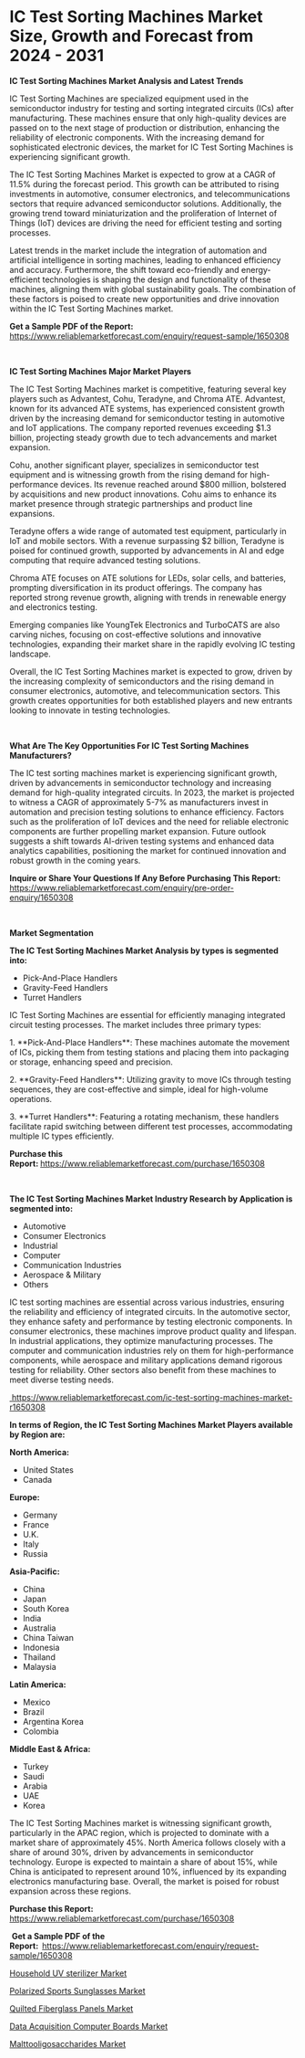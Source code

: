 <p><h1>IC Test Sorting Machines Market Size, Growth and Forecast from 2024 - 2031</h1></p><p><strong>IC Test Sorting Machines Market Analysis and Latest Trends</strong></p>
<p><p>IC Test Sorting Machines are specialized equipment used in the semiconductor industry for testing and sorting integrated circuits (ICs) after manufacturing. These machines ensure that only high-quality devices are passed on to the next stage of production or distribution, enhancing the reliability of electronic components. With the increasing demand for sophisticated electronic devices, the market for IC Test Sorting Machines is experiencing significant growth.</p><p>The IC Test Sorting Machines Market is expected to grow at a CAGR of 11.5% during the forecast period. This growth can be attributed to rising investments in automotive, consumer electronics, and telecommunications sectors that require advanced semiconductor solutions. Additionally, the growing trend toward miniaturization and the proliferation of Internet of Things (IoT) devices are driving the need for efficient testing and sorting processes.</p><p>Latest trends in the market include the integration of automation and artificial intelligence in sorting machines, leading to enhanced efficiency and accuracy. Furthermore, the shift toward eco-friendly and energy-efficient technologies is shaping the design and functionality of these machines, aligning them with global sustainability goals. The combination of these factors is poised to create new opportunities and drive innovation within the IC Test Sorting Machines market.</p></p>
<p><strong>Get a Sample PDF of the Report:&nbsp;</strong> <a href="https://www.reliablemarketforecast.com/enquiry/request-sample/1650308?utm_campaign=1129&utm_medium=2&utm_source=Github&utm_content=ia&utm_term=26092024&utm_id=ic-test-sorting-machines">https://www.reliablemarketforecast.com/enquiry/request-sample/1650308</a></p>
<p>&nbsp;</p>
<p><strong>IC Test Sorting Machines Major Market Players</strong></p>
<p><p>The IC Test Sorting Machines market is competitive, featuring several key players such as Advantest, Cohu, Teradyne, and Chroma ATE. Advantest, known for its advanced ATE systems, has experienced consistent growth driven by the increasing demand for semiconductor testing in automotive and IoT applications. The company reported revenues exceeding $1.3 billion, projecting steady growth due to tech advancements and market expansion.</p><p>Cohu, another significant player, specializes in semiconductor test equipment and is witnessing growth from the rising demand for high-performance devices. Its revenue reached around $800 million, bolstered by acquisitions and new product innovations. Cohu aims to enhance its market presence through strategic partnerships and product line expansions.</p><p>Teradyne offers a wide range of automated test equipment, particularly in IoT and mobile sectors. With a revenue surpassing $2 billion, Teradyne is poised for continued growth, supported by advancements in AI and edge computing that require advanced testing solutions.</p><p>Chroma ATE focuses on ATE solutions for LEDs, solar cells, and batteries, prompting diversification in its product offerings. The company has reported strong revenue growth, aligning with trends in renewable energy and electronics testing. </p><p>Emerging companies like YoungTek Electronics and TurboCATS are also carving niches, focusing on cost-effective solutions and innovative technologies, expanding their market share in the rapidly evolving IC testing landscape.</p><p>Overall, the IC Test Sorting Machines market is expected to grow, driven by the increasing complexity of semiconductors and the rising demand in consumer electronics, automotive, and telecommunication sectors. This growth creates opportunities for both established players and new entrants looking to innovate in testing technologies.</p></p>
<p>&nbsp;</p>
<p><strong>What Are The Key Opportunities For IC Test Sorting Machines Manufacturers?</strong></p>
<p><p>The IC test sorting machines market is experiencing significant growth, driven by advancements in semiconductor technology and increasing demand for high-quality integrated circuits. In 2023, the market is projected to witness a CAGR of approximately 5-7% as manufacturers invest in automation and precision testing solutions to enhance efficiency. Factors such as the proliferation of IoT devices and the need for reliable electronic components are further propelling market expansion. Future outlook suggests a shift towards AI-driven testing systems and enhanced data analytics capabilities, positioning the market for continued innovation and robust growth in the coming years.</p></p>
<p><strong>Inquire or Share Your Questions If Any Before Purchasing This Report:</strong> <a href="https://www.reliablemarketforecast.com/enquiry/pre-order-enquiry/1650308?utm_campaign=1129&utm_medium=2&utm_source=Github&utm_content=ia&utm_term=26092024&utm_id=ic-test-sorting-machines">https://www.reliablemarketforecast.com/enquiry/pre-order-enquiry/1650308</a></p>
<p>&nbsp;</p>
<p><strong>Market Segmentation</strong></p>
<p><strong>The IC Test Sorting Machines Market Analysis by types is segmented into:</strong></p>
<p><ul><li>Pick-And-Place Handlers</li><li>Gravity-Feed Handlers</li><li>Turret Handlers</li></ul></p>
<p><p>IC Test Sorting Machines are essential for efficiently managing integrated circuit testing processes. The market includes three primary types: </p><p>1. **Pick-And-Place Handlers**: These machines automate the movement of ICs, picking them from testing stations and placing them into packaging or storage, enhancing speed and precision. </p><p>2. **Gravity-Feed Handlers**: Utilizing gravity to move ICs through testing sequences, they are cost-effective and simple, ideal for high-volume operations. </p><p>3. **Turret Handlers**: Featuring a rotating mechanism, these handlers facilitate rapid switching between different test processes, accommodating multiple IC types efficiently.</p></p>
<p><strong>Purchase this Report:&nbsp;</strong><a href="https://www.reliablemarketforecast.com/purchase/1650308?utm_campaign=1129&utm_medium=2&utm_source=Github&utm_content=ia&utm_term=26092024&utm_id=ic-test-sorting-machines">https://www.reliablemarketforecast.com/purchase/1650308</a></p>
<p>&nbsp;</p>
<p><strong>The IC Test Sorting Machines Market Industry Research by Application is segmented into:</strong></p>
<p><ul><li>Automotive</li><li>Consumer Electronics</li><li>Industrial</li><li>Computer</li><li>Communication Industries</li><li>Aerospace & Military</li><li>Others</li></ul></p>
<p><p>IC test sorting machines are essential across various industries, ensuring the reliability and efficiency of integrated circuits. In the automotive sector, they enhance safety and performance by testing electronic components. In consumer electronics, these machines improve product quality and lifespan. In industrial applications, they optimize manufacturing processes. The computer and communication industries rely on them for high-performance components, while aerospace and military applications demand rigorous testing for reliability. Other sectors also benefit from these machines to meet diverse testing needs.</p></p>
<p><a href="https://www.reliablemarketforecast.com/ic-test-sorting-machines-market-r1650308?utm_campaign=1129&utm_medium=2&utm_source=Github&utm_content=ia&utm_term=26092024&utm_id=ic-test-sorting-machines">&nbsp;https://www.reliablemarketforecast.com/ic-test-sorting-machines-market-r1650308</a></p>
<p><strong>In terms of Region, the IC Test Sorting Machines Market Players available by Region are:</strong></p>
<p>
    <p> <strong> North America: </strong>
        <ul>
            <li>United States</li>
            <li>Canada</li>
        </ul>
        </p> 
    <p> <strong> Europe: </strong>
        <ul>
            <li>Germany</li>
            <li>France</li>
            <li>U.K.</li>
            <li>Italy</li>
            <li>Russia</li>
        </ul>
        </p> 
    <p> <strong> Asia-Pacific: </strong>
        <ul>
            <li>China</li>
            <li>Japan</li>
            <li>South Korea</li>
            <li>India</li>
            <li>Australia</li>
            <li>China Taiwan</li>
            <li>Indonesia</li>
            <li>Thailand</li>
            <li>Malaysia</li>
        </ul>
        </p> 
    <p> <strong> Latin America: </strong>
        <ul>
            <li>Mexico</li>
            <li>Brazil</li>
            <li>Argentina Korea</li>
            <li>Colombia</li>
        </ul>
        </p> 
    <p> <strong> Middle East & Africa: </strong>
        <ul>
            <li>Turkey</li>
            <li>Saudi</li>
            <li>Arabia</li>
            <li>UAE</li>
            <li>Korea</li>
        </ul>
    </p>
    </p>
<p><p>The IC Test Sorting Machines market is witnessing significant growth, particularly in the APAC region, which is projected to dominate with a market share of approximately 45%. North America follows closely with a share of around 30%, driven by advancements in semiconductor technology. Europe is expected to maintain a share of about 15%, while China is anticipated to represent around 10%, influenced by its expanding electronics manufacturing base. Overall, the market is poised for robust expansion across these regions.</p></p>
<p><strong>Purchase this Report: </strong><a href="https://www.reliablemarketforecast.com/purchase/1650308?utm_campaign=1129&utm_medium=2&utm_source=Github&utm_content=ia&utm_term=26092024&utm_id=ic-test-sorting-machines">https://www.reliablemarketforecast.com/purchase/1650308</a></p>
<p>&nbsp;<strong>Get a Sample PDF of the Report:&nbsp;&nbsp;</strong><a href="https://www.reliablemarketforecast.com/enquiry/request-sample/1650308?utm_campaign=1129&utm_medium=2&utm_source=Github&utm_content=ia&utm_term=26092024&utm_id=ic-test-sorting-machines">https://www.reliablemarketforecast.com/enquiry/request-sample/1650308</a></p>
<p><strong></strong></p>
<p><p><a href="https://issuu.com/reportprime-2/docs/household-uv-sterilizer-market-size_968af9ca4e4622?utm_campaign=1129&utm_medium=2&utm_source=Github&utm_content=ia&utm_term=26092024&utm_id=ic-test-sorting-machines">Household UV sterilizer Market</a></p><p><a href="https://issuu.com/reportprime-2/docs/polarized-sports-sunglasses-market-_d6d7039592e46c?utm_campaign=1129&utm_medium=2&utm_source=Github&utm_content=ia&utm_term=26092024&utm_id=ic-test-sorting-machines">Polarized Sports Sunglasses Market</a></p><p><a href="https://www.linkedin.com/pulse/exploring-quilted-fiberglass-panels-market-dynamics-global-trends-zmaye?trackingId=xeJolFo%2BRUqmxmKvhADMKg%3D%3D&utm_campaign=1129&utm_medium=2&utm_source=Github&utm_content=ia&utm_term=26092024&utm_id=ic-test-sorting-machines">Quilted Fiberglass Panels Market</a></p><p><a href="https://github.com/WayneHopkins413/Market-Research-Report-List-1/blob/main/data-acquisition-computer-boards-market.md?utm_campaign=1129&utm_medium=2&utm_source=Github&utm_content=ia&utm_term=26092024&utm_id=ic-test-sorting-machines">Data Acquisition Computer Boards Market</a></p><p><a href="https://github.com/GroverBarry/Market-Research-Report-List-7/blob/main/malttooligosaccharides-market.md?utm_campaign=1129&utm_medium=2&utm_source=Github&utm_content=ia&utm_term=26092024&utm_id=ic-test-sorting-machines">Malttooligosaccharides Market</a></p></p>
